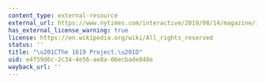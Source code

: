 ```yaml
---
content_type: external-resource
external_url: https://www.nytimes.com/interactive/2019/08/14/magazine/1619-america-slavery.html
has_external_license_warning: true
license: https://en.wikipedia.org/wiki/All_rights_reserved
status: ''
title: "\u201CThe 1619 Project.\u201D"
uid: e4f59d6c-2c34-4e56-ae8a-06ecbade848e
wayback_url: ''
---
```

